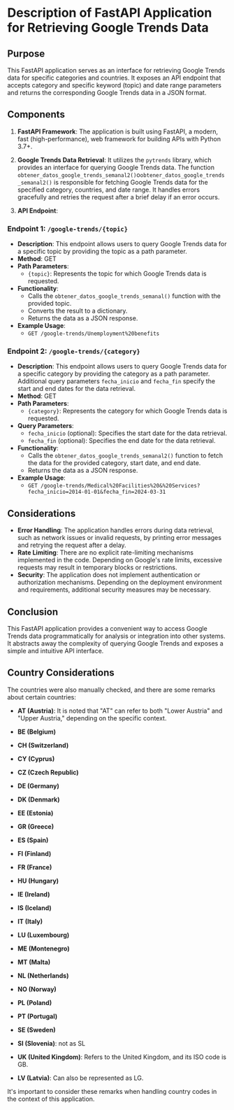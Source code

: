 # Description of FastAPI Application for Retrieving Google Trends Data

## Purpose
This FastAPI application serves as an interface for retrieving Google Trends data for specific categories and countries. It exposes an API endpoint that accepts category and specific keyword (topic) and date range parameters and returns the corresponding Google Trends data in a JSON format.

## Components
1. **FastAPI Framework**: The application is built using FastAPI, a modern, fast (high-performance), web framework for building APIs with Python 3.7+.
   
2. **Google Trends Data Retrieval**: It utilizes the `pytrends` library, which provides an interface for querying Google Trends data. The function `obtener_datos_google_trends_semanal2()`o`obtener_datos_google_trends_semanal2()` is responsible for fetching Google Trends data for the specified category, countries, and date range. It handles errors gracefully and retries the request after a brief delay if an error occurs.

3. **API Endpoint**:

### Endpoint 1: `/google-trends/{topic}`
- **Description**: This endpoint allows users to query Google Trends data for a specific topic by providing the topic as a path parameter.
- **Method**: GET
- **Path Parameters**:
  - `{topic}`: Represents the topic for which Google Trends data is requested.
- **Functionality**:
  - Calls the `obtener_datos_google_trends_semanal()` function with the provided topic.
  - Converts the result to a dictionary.
  - Returns the data as a JSON response.
- **Example Usage**:
  - `GET /google-trends/Unemployment%20benefits`

### Endpoint 2: `/google-trends/{category}`
- **Description**: This endpoint allows users to query Google Trends data for a specific category by providing the category as a path parameter. Additional query parameters `fecha_inicio` and `fecha_fin` specify the start and end dates for the data retrieval.
- **Method**: GET
- **Path Parameters**:
  - `{category}`: Represents the category for which Google Trends data is requested.
- **Query Parameters**:
  - `fecha_inicio` (optional): Specifies the start date for the data retrieval.
  - `fecha_fin` (optional): Specifies the end date for the data retrieval.
- **Functionality**:
  - Calls the `obtener_datos_google_trends_semanal2()` function to fetch the data for the provided category, start date, and end date.
  - Returns the data as a JSON response.
- **Example Usage**:
  - `GET /google-trends/Medical%20Facilities%20&%20Services?fecha_inicio=2014-01-01&fecha_fin=2024-03-31`


## Considerations
- **Error Handling**: The application handles errors during data retrieval, such as network issues or invalid requests, by printing error messages and retrying the request after a delay.
- **Rate Limiting**: There are no explicit rate-limiting mechanisms implemented in the code. Depending on Google's rate limits, excessive requests may result in temporary blocks or restrictions.
- **Security**: The application does not implement authentication or authorization mechanisms. Depending on the deployment environment and requirements, additional security measures may be necessary.

## Conclusion
This FastAPI application provides a convenient way to access Google Trends data programmatically for analysis or integration into other systems. It abstracts away the complexity of querying Google Trends and exposes a simple and intuitive API interface.

## Country Considerations
The countries were also manually checked, and there are some remarks about certain countries:

- **AT (Austria)**: It is noted that "AT" can refer to both "Lower Austria" and "Upper Austria," depending on the specific context.

- **BE (Belgium)**

- **CH (Switzerland)**

- **CY (Cyprus)**

- **CZ (Czech Republic)**

- **DE (Germany)**

- **DK (Denmark)**

- **EE (Estonia)**

- **GR (Greece)**

- **ES (Spain)**

- **FI (Finland)**

- **FR (France)**

- **HU (Hungary)**

- **IE (Ireland)**

- **IS (Iceland)**

- **IT (Italy)**

- **LU (Luxembourg)**

- **ME (Montenegro)**

- **MT (Malta)**

- **NL (Netherlands)**

- **NO (Norway)**

- **PL (Poland)**

- **PT (Portugal)**

- **SE (Sweden)**

- **SI (Slovenia)**: not as SL 

- **UK (United Kingdom)**: Refers to the United Kingdom, and its ISO code is GB.

- **LV (Latvia)**: Can also be represented as LG.

It's important to consider these remarks when handling country codes in the context of this application.
